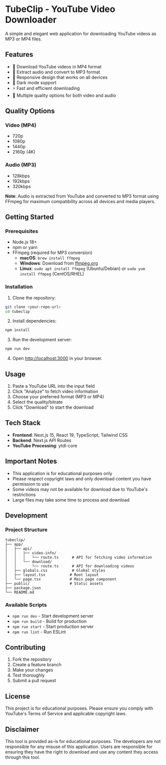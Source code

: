 # TubeClip - YouTube Video Downloader

A simple and elegant web application for downloading YouTube videos as MP3 or MP4 files.

## Features

- 🎥 Download YouTube videos in MP4 format
- 🎵 Extract audio and convert to MP3 format
- 📱 Responsive design that works on all devices
- 🌙 Dark mode support
- ⚡ Fast and efficient downloading
- 🎯 Multiple quality options for both video and audio

## Quality Options

### Video (MP4)
- 720p
- 1080p
- 1440p
- 2160p (4K)

### Audio (MP3)
- 128kbps
- 192kbps  
- 320kbps

**Note**: Audio is extracted from YouTube and converted to MP3 format using FFmpeg for maximum compatibility across all devices and media players.

## Getting Started

### Prerequisites

- Node.js 18+ 
- npm or yarn
- FFmpeg (required for MP3 conversion)
  - **macOS**: `brew install ffmpeg`
  - **Windows**: Download from [ffmpeg.org](https://ffmpeg.org/download.html)
  - **Linux**: `sudo apt install ffmpeg` (Ubuntu/Debian) or `sudo yum install ffmpeg` (CentOS/RHEL)

### Installation

1. Clone the repository:
```bash
git clone <your-repo-url>
cd tubeclip
```

2. Install dependencies:
```bash
npm install
```

3. Run the development server:
```bash
npm run dev
```

4. Open [http://localhost:3000](http://localhost:3000) in your browser.

## Usage

1. Paste a YouTube URL into the input field
2. Click "Analyze" to fetch video information
3. Choose your preferred format (MP3 or MP4)
4. Select the quality/bitrate
5. Click "Download" to start the download

## Tech Stack

- **Frontend**: Next.js 15, React 19, TypeScript, Tailwind CSS
- **Backend**: Next.js API Routes
- **YouTube Processing**: ytdl-core

## Important Notes

- This application is for educational purposes only
- Please respect copyright laws and only download content you have permission to use
- Some videos may not be available for download due to YouTube's restrictions
- Large files may take some time to process and download

## Development

### Project Structure

```
tubeclip/
├── app/
│   ├── api/
│   │   ├── video-info/
│   │   │   └── route.ts      # API for fetching video information
│   │   └── download/
│   │       └── route.ts      # API for downloading videos
│   ├── globals.css           # Global styles
│   ├── layout.tsx           # Root layout
│   └── page.tsx             # Main page component
├── public/                  # Static assets
├── package.json
└── README.md
```

### Available Scripts

- `npm run dev` - Start development server
- `npm run build` - Build for production
- `npm run start` - Start production server
- `npm run lint` - Run ESLint

## Contributing

1. Fork the repository
2. Create a feature branch
3. Make your changes
4. Test thoroughly
5. Submit a pull request

## License

This project is for educational purposes. Please ensure you comply with YouTube's Terms of Service and applicable copyright laws.

## Disclaimer

This tool is provided as-is for educational purposes. The developers are not responsible for any misuse of this application. Users are responsible for ensuring they have the right to download and use any content they access through this tool.

